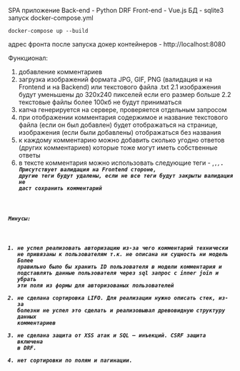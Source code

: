 SPA приложение
Back-end - Python DRF
Front-end - Vue.js
БД - sqlite3
запуск docker-compose.yml 
```
docker-compose up --build 
```
адрес фронта после запуска докер контейнеров - http://localhost:8080

Функционал:
1. добавление комментариев
2. загрузка изображений формата JPG, GIF, PNG (валидация и на Frontend и на Backend) или текстового файла .txt
2.1 изображения будут уменьшены до 320х240 пикселей если его размер больше
2.2 текстовые файлы более 100кб не будут приниматься
3. капча генерируется на сервере, проверяется отдельным запросом
4. при отображении комментария содержимое и название текстового файла (если он был добавлен) будет отображаться на странице, изображения (если были добавлены) отображаться без названия
5. к каждому комментарию можно добавить сколько угодно ответов (других комментариев) которые тоже могут иметь собственные ответы
6. в тексте комментария можно использовать следующие теги - <a>,<code>,<i>,<strong>. Присутствует валидация на Frontend стороне, другие теги будут удалены, если не все теги будут закрыты валидация не даст сохранить комментарий

Минусы:
1. не успел реализовать авторизацию из-за чего комментарий технически не привязаны к пользователям т.к. не описана ни сущность ни модель
Более правильно было бы хранить ID пользователя в модели комментария и подставлять данные пользователя через sql запрос с inner join и убрать эти поля из формы для авторизованых пользователей
2. не сделана сортировка LIFO. Для реализации нужно описать стек, из-за болезни не успел это сделать и реализовывал древовидную структуру данных комментариев 
3. не сделана защита от XSS атак и SQL – инъекций. CSRF защита включена в DRF.
4. нет сортировки по полям и пагинации. 
